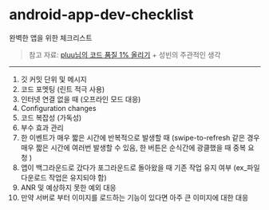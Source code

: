 # android-app-dev-checklist

완벽한 앱을 위한 체크리스트

> 참고 자료: [pluu님의 코드 품질 1% 올리기](https://speakerdeck.com/pluu/kodeu-pumjil-1-percent-olrigi?slide=53) + 성빈의 주관적인 생각

---

1. 깃 커밋 단위 및 메시지
2. 코드 포멧팅 (린트 적극 사용)
3. 인터넷 연결 없을 때 (오프라인 모드 대응)
4. Configuration changes
5. 코드 복잡성 (가독성)
6. 부수 효과 관리
7. 한 이벤트가 매우 짧은 시간에 반복적으로 발생할 때 (swipe-to-refresh 같은 경우 매우 짧은 시간에 여러번 발생할 수 있음, 한 버튼은 순식간에 광클했을 때 중복 요청 )
8. 앱이 백그라운드로 갔다가 포그라운드로 돌아왔을 때 기존 작업 유지 여부 (ex_파일 다운로드 작업은 유지되야 함)
9. ANR 및 예상하지 못한 예외 대응
10. 만약 서버로 부터 이미지를 로드하는 기능이 있다면 아주 큰 이미지에 대한 대응
